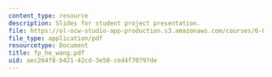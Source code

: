```yaml
---
content_type: resource
description: Slides for student project presentation.
file: https://ol-ocw-studio-app-production.s3.amazonaws.com/courses/6-895-theory-of-parallel-systems-sma-5509-fall-2003/aec264f8b42142cd3e50ced4f70797de_fp_he_wang.pdf
file_type: application/pdf
resourcetype: Document
title: fp_he_wang.pdf
uid: aec264f8-b421-42cd-3e50-ced4f70797de
---
```


